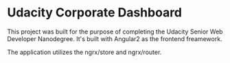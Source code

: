 # Udacity Corporate Dashboard

This project was built for the purpose of completing the Udacity Senior Web Developer Nanodegree. It's built with Angular2 as the frontend freamework.

The application utilizes the ngrx/store and ngrx/router.